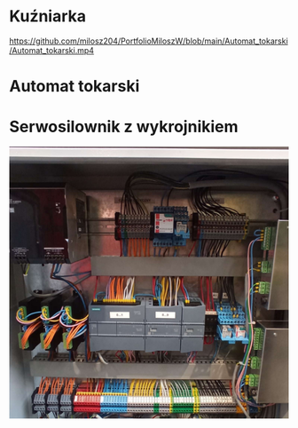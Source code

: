 # Kuźniarka

https://github.com/milosz204/PortfolioMiloszW/blob/main/Automat_tokarski/Automat_tokarski.mp4

# Automat tokarski

# Serwosilownik z wykrojnikiem

![Podajnik do wirth](Podajnik_do_Wirth/Podajnik_do_Wirth.jpg)
